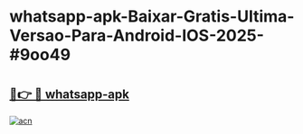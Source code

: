 # whatsapp-apk-Baixar-Gratis-Ultima-Versao-Para-Android-IOS-2025-#9oo49

# <h2><a href="https://ainizakaria.my?title=whatsapp-apk&ref=24M">🔗👉 🔴 whatsapp-apk</a></h2>

[![acn](https://github.com/user-attachments/assets/0f9c940e-d8b0-45ae-aac7-cd30a18b3e1c)](https://ainizakaria.my?title=whatsapp-apk&ref=24M)

